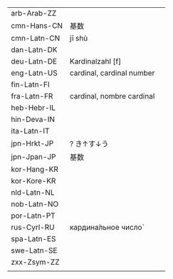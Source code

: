 | | | |
|-|-|-|
| arb-Arab-ZZ |  |  |
| cmn-Hans-CN | 基数 |  |
| cmn-Latn-CN | jī shù |  |
| dan-Latn-DK |  |  |
| deu-Latn-DE | Kardinalzahl [f] |  |
| eng-Latn-US | cardinal, cardinal number |  |
| fin-Latn-FI |  |  |
| fra-Latn-FR | cardinal, nombre cardinal |  |
| heb-Hebr-IL |  |  |
| hin-Deva-IN |  |  |
| ita-Latn-IT |  |  |
| jpn-Hrkt-JP | ? き↑す↓う |  |
| jpn-Jpan-JP | 基数 |  |
| kor-Hang-KR |  |  |
| kor-Kore-KR |  |  |
| nld-Latn-NL |  |  |
| nob-Latn-NO |  |  |
| por-Latn-PT |  |  |
| rus-Cyrl-RU | кардина́льное число́ |  |
| spa-Latn-ES |  |  |
| swe-Latn-SE |  |  |
| zxx-Zsym-ZZ |  |  |
|  |  |  |
